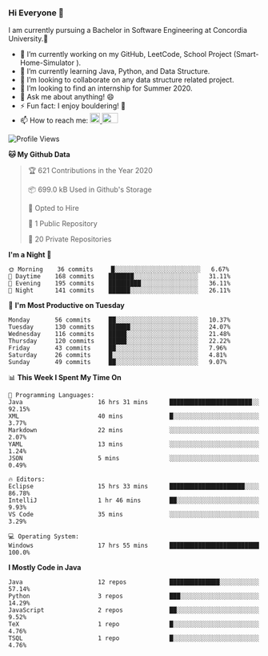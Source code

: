 ### Hi Everyone 👋
I am currently pursuing a Bachelor in Software Engineering at Concordia University.🏫

- 🔭 I’m currently working on my GitHub, LeetCode, School Project (Smart-Home-Simulator ).
- 🌱 I’m currently learning Java, Python, and Data Structure.
- 👯 I’m looking to collaborate on any data structure related project.
- 🤔 I’m looking to find an internship for Summer 2020.
- 💬 Ask me about anything! 😄
- ⚡ Fun fact: I enjoy bouldering! 🧗‍
- 📫 How to reach me: <a href="https://www.linkedin.com/in/siu-tong-ye/" target="_blank"> <img width="20px" width="32" src="https://cdn.jsdelivr.net/npm/simple-icons@v3/icons/linkedin.svg" /> </a> <a href="mailto:SiuTongYe@gmail.com" target="_blank"> <img height="20" width="32" src="https://cdn.jsdelivr.net/npm/simple-icons@v3/icons/gmail.svg" /> </a>

<!--START_SECTION:waka-->
![Profile Views](http://img.shields.io/badge/Profile%20Views-51-blue)

**🐱 My Github Data** 

> 🏆 621 Contributions in the Year 2020
 > 
> 📦 699.0 kB Used in Github's Storage 
 > 
> 💼 Opted to Hire
 > 
> 📜 1 Public Repository 
 > 
> 🔑 20 Private Repositories 

**I'm a Night 🦉** 

```text
🌞 Morning    36 commits     █░░░░░░░░░░░░░░░░░░░░░░░░   6.67% 
🌆 Daytime    168 commits    ███████░░░░░░░░░░░░░░░░░░   31.11% 
🌃 Evening    195 commits    █████████░░░░░░░░░░░░░░░░   36.11% 
🌙 Night      141 commits    ██████░░░░░░░░░░░░░░░░░░░   26.11%

```
📅 **I'm Most Productive on Tuesday** 

```text
Monday       56 commits     ██░░░░░░░░░░░░░░░░░░░░░░░   10.37% 
Tuesday      130 commits    ██████░░░░░░░░░░░░░░░░░░░   24.07% 
Wednesday    116 commits    █████░░░░░░░░░░░░░░░░░░░░   21.48% 
Thursday     120 commits    █████░░░░░░░░░░░░░░░░░░░░   22.22% 
Friday       43 commits     ██░░░░░░░░░░░░░░░░░░░░░░░   7.96% 
Saturday     26 commits     █░░░░░░░░░░░░░░░░░░░░░░░░   4.81% 
Sunday       49 commits     ██░░░░░░░░░░░░░░░░░░░░░░░   9.07%

```


📊 **This Week I Spent My Time On** 

```text
💬 Programming Languages: 
Java                     16 hrs 31 mins      ███████████████████████░░   92.15% 
XML                      40 mins             █░░░░░░░░░░░░░░░░░░░░░░░░   3.77% 
Markdown                 22 mins             ░░░░░░░░░░░░░░░░░░░░░░░░░   2.07% 
YAML                     13 mins             ░░░░░░░░░░░░░░░░░░░░░░░░░   1.24% 
JSON                     5 mins              ░░░░░░░░░░░░░░░░░░░░░░░░░   0.49%

🔥 Editors: 
Eclipse                  15 hrs 33 mins      █████████████████████░░░░   86.78% 
IntelliJ                 1 hr 46 mins        ██░░░░░░░░░░░░░░░░░░░░░░░   9.93% 
VS Code                  35 mins             ░░░░░░░░░░░░░░░░░░░░░░░░░   3.29%

💻 Operating System: 
Windows                  17 hrs 55 mins      █████████████████████████   100.0%

```

**I Mostly Code in Java** 

```text
Java                     12 repos            ██████████████░░░░░░░░░░░   57.14% 
Python                   3 repos             ███░░░░░░░░░░░░░░░░░░░░░░   14.29% 
JavaScript               2 repos             ██░░░░░░░░░░░░░░░░░░░░░░░   9.52% 
TeX                      1 repo              █░░░░░░░░░░░░░░░░░░░░░░░░   4.76% 
TSQL                     1 repo              █░░░░░░░░░░░░░░░░░░░░░░░░   4.76%

```



<!--END_SECTION:waka-->
